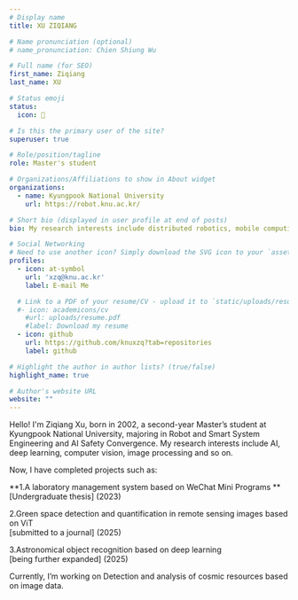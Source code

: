 ```yaml
---
# Display name
title: XU ZIQIANG

# Name pronunciation (optional)
# name_pronunciation: Chien Shiung Wu

# Full name (for SEO)
first_name: Ziqiang
last_name: XU

# Status emoji
status:
  icon: 🌼

# Is this the primary user of the site?
superuser: true

# Role/position/tagline
role: Master's student

# Organizations/Affiliations to show in About widget
organizations:
  - name: Kyungpook National University
    url: https://robot.knu.ac.kr/

# Short bio (displayed in user profile at end of posts)
bio: My research interests include distributed robotics, mobile computing and programmable matter.

# Social Networking
# Need to use another icon? Simply download the SVG icon to your `assets/media/icons/` folder.
profiles:
  - icon: at-symbol
    url: 'xzq@knu.ac.kr'
    label: E-mail Me

  # Link to a PDF of your resume/CV - upload it to `static/uploads/resume.pdf`
  #- icon: academicons/cv
    #url: uploads/resume.pdf
    #label: Download my resume
  - icon: github
    url: https://github.com/knuxzq?tab=repositories
    label: github

# Highlight the author in author lists? (true/false)
highlight_name: true

# Author's website URL
website: ""
---
```


Hello! I'm Ziqiang Xu, born in 2002, a second-year Master’s student at Kyungpook National University, majoring in Robot and Smart System Engineering and AI Safety Convergence. My research interests include AI, deep learning, computer vision, image processing and so on. 

Now, I have completed projects such as:

**1.A laboratory management system based on WeChat Mini Programs  **
[Undergraduate thesis] (2023)

2.Green space detection and quantification in remote sensing images based on ViT  
[submitted to a journal] (2025)

3.Astronomical object recognition based on deep learning  
[being further expanded] (2025)

Currently, I’m working on Detection and analysis of cosmic resources based on image data.
